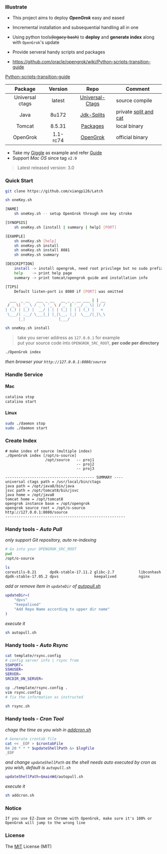 ### Illustrate
- This project aims to deploy _**OpenGrok**_ easy and eased
- Imcremental installation and subsequential handling all in one
- Using python tools~~(legacy bash)~~ to **deploy** and **generate index** along with `OpenGrok`'s update
- Provide serveral handy scripts and packages


- <https://github.com/oracle/opengrok/wiki/Python-scripts-transition-guide>

[Python-scripts-transition-guide](https://github.com/oracle/opengrok/wiki/Python-scripts-transition-guide)


Package | Version | Repo | Comment
:---: |:---: | :---: | ---
Universal ctags | latest | [Universal-Ctags](https://github.com/universal-ctags/ctags) | source compile
Java | 8u172 | [Jdk-Splits](./packages/jdk-splits) | private [split and cat](https://github.com/xiangp126/split-and-cat)
Tomcat | 8.5.31 | [Packages](./packages) | local binary
OpenGrok | 1.1-rc74 | [OpenGrok](https://github.com/oracle/opengrok) | official binary
- Take my [Giggle](http://giggle.ddns.net:8080/source) as example and refer [Guide](./gif/guide.gif) 
- Support *Mac OS* since tag `v2.9`

> Latest released version: 3.0

### Quick Start
```bash
git clone https://github.com/xiangp126/Latch
```
```bash
sh oneKey.sh

[NAME]
    sh oneKey.sh -- setup OpenGrok through one key stroke

[SYNOPSIS]
    sh oneKey.sh [install | summary | help] [PORT]

[EXAMPLE]
    sh oneKey.sh [help]
    sh oneKey.sh install
    sh oneKey.sh install 8081
    sh oneKey.sh summary

[DESCRIPTION]
    install -> install opengrok, need root privilege but no sudo prefix
    help    -> print help page
    summary -> print tomcat/opengrok guide and installation info

[TIPS]
    Default listen-port is 8080 if [PORT] was omitted

  ___  _ __   ___ _ __   __ _ _ __ ___ | | __
 / _ \| '_ \ / _ \ '_ \ / _` | '__/ _ \| |/ /
| (_) | |_) |  __/ | | | (_| | | | (_) |   <
 \___/| .__/ \___|_| |_|\__, |_|  \___/|_|\_\
      |_|               |___/
```
```bash
sh oneKey.sh install
```
> take you server address as `127.0.0.1` for example<br>
> put your source code into `OPENGROK_SRC_ROOT`, **per code per directory**

```bash
./OpenGrok index
```

_then browser your `http://127.0.0.1:8080/source`_

### Handle Service
#### Mac
```bash
catalina stop
catalina start
```

#### Linux
```bash
sudo ./daemon stop
sudo ./daemon start
```

### Create Index
```
# make index of source (multiple index)
./OpenGrok index [/opt/o-source]
                  /opt/source   -- proj1
                                -- proj2
                                -- proj3

---------------------------------------- SUMMARY ----
universal ctags path = /usr/local/bin/ctags
java path = /opt/java8/bin/java
jsvc path = /opt/tomcat8/bin/jsvc
java home = /opt/java8
tomcat home = /opt/tomcat8
opengrok instance base = /opt/opengrok
opengrok source root = /opt/o-source
http://127.0.0.1:8080/source
------------------------------------------------------
```

### Handy tools - _Auto Pull_
_only support Git repository, auto re-indexing_

```bash
# Go into your OPENGROK_SRC_ROOT
pwd
/opt/o-source

ls
coreutils-8.21      dpdk-stable-17.11.2 glibc-2.7           libconhash
dpdk-stable-17.05.2 dpvs                keepalived          nginx
```

_add or remove item in *`updateDir`* of [autopull.sh](./autopull.sh)_

```bash
updateDir=(
    "dpvs"
    "keepalived"
    "Add Repo Name according to upper dir name"
)
```

_execute it_

```bash
sh autopull.sh
```

### Handy tools - _Auto Rsync_
```bash
cat template/rsync.config
# config server info | rsync from
SSHPORT=
SSHUSER=
SERVER=
SRCDIR_ON_SERVER=

cp ./template/rsync.config .
vim rsync.config
# fix the information as instructed
```

```bash
sh rsync.sh
```

### Handy tools - _Cron Tool_
_chage the time as you wish in [addcron.sh](./addcron.sh)_

```bash
# Generate crontab file
cat << _EOF > $crontabFile
04 20 * * * $updateShellPath &> $logFile
_EOF
```

_and change *`updateShellPath`* as the shell needs auto executed by cron as you wish, default is `autopull.sh`_

```bash
updateShellPath=$mainWd/autopull.sh
```

_execute it_

```bash
sh addcron.sh
```

### Notice
    If you use EZ-Zoom on Chrome with OpenGrok, make sure it's 100% or OpenGrok will jump to the wrong line

### License
The [MIT](./LICENSE.txt) License (MIT)
